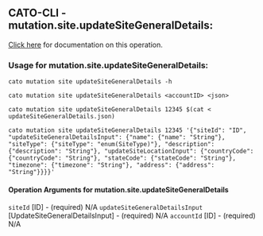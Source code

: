 
## CATO-CLI - mutation.site.updateSiteGeneralDetails:
[Click here](https://api.catonetworks.com/documentation/#mutation-updateSiteGeneralDetails) for documentation on this operation.

### Usage for mutation.site.updateSiteGeneralDetails:

`cato mutation site updateSiteGeneralDetails -h`

`cato mutation site updateSiteGeneralDetails <accountID> <json>`

`cato mutation site updateSiteGeneralDetails 12345 $(cat < updateSiteGeneralDetails.json)`

`cato mutation site updateSiteGeneralDetails 12345 '{"siteId": "ID", "updateSiteGeneralDetailsInput": {"name": {"name": "String"}, "siteType": {"siteType": "enum(SiteType)"}, "description": {"description": "String"}, "updateSiteLocationInput": {"countryCode": {"countryCode": "String"}, "stateCode": {"stateCode": "String"}, "timezone": {"timezone": "String"}, "address": {"address": "String"}}}}'`

#### Operation Arguments for mutation.site.updateSiteGeneralDetails ####
`siteId` [ID] - (required) N/A 
`updateSiteGeneralDetailsInput` [UpdateSiteGeneralDetailsInput] - (required) N/A 
`accountId` [ID] - (required) N/A 

